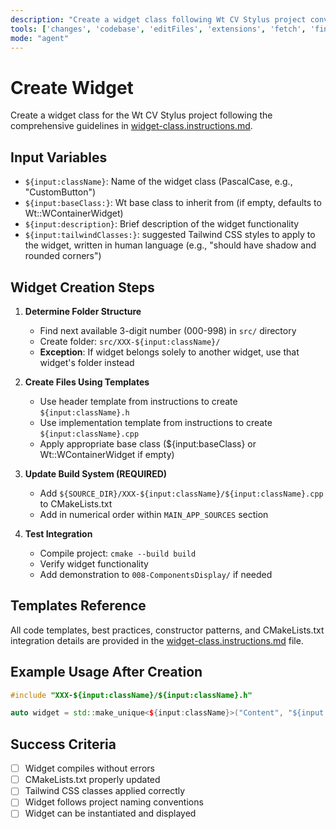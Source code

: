 ```yaml
---
description: "Create a widget class following Wt CV Stylus project conventions"
tools: ['changes', 'codebase', 'editFiles', 'extensions', 'fetch', 'findTestFiles', 'githubRepo', 'new', 'openSimpleBrowser', 'problems', 'runCommands', 'runNotebooks', 'runTasks', 'runTests', 'search', 'searchResults', 'terminalLastCommand', 'terminalSelection', 'testFailure', 'usages', 'vscodeAPI']
mode: "agent"
---
```


# Create Widget

Create a widget class for the Wt CV Stylus project following the comprehensive guidelines in [widget-class.instructions.md](../instructions/widget-class.instructions.md).

## Input Variables

- `${input:className}`: Name of the widget class (PascalCase, e.g., "CustomButton")
- `${input:baseClass:}`: Wt base class to inherit from (if empty, defaults to Wt::WContainerWidget)
- `${input:description}`: Brief description of the widget functionality
- `${input:tailwindClasses:}`: suggested Tailwind CSS styles to apply to the widget, written in human language (e.g., "should have shadow and rounded corners")

## Widget Creation Steps

1. **Determine Folder Structure**
   - Find next available 3-digit number (000-998) in `src/` directory
   - Create folder: `src/XXX-${input:className}/`
   - **Exception**: If widget belongs solely to another widget, use that widget's folder instead

2. **Create Files Using Templates**
   - Use header template from instructions to create `${input:className}.h`
   - Use implementation template from instructions to create `${input:className}.cpp`
   - Apply appropriate base class (${input:baseClass} or Wt::WContainerWidget if empty)

3. **Update Build System (REQUIRED)**
   - Add `${SOURCE_DIR}/XXX-${input:className}/${input:className}.cpp` to CMakeLists.txt
   - Add in numerical order within `MAIN_APP_SOURCES` section

4. **Test Integration**
   - Compile project: `cmake --build build`
   - Verify widget functionality
   - Add demonstration to `008-ComponentsDisplay/` if needed

## Templates Reference

All code templates, best practices, constructor patterns, and CMakeLists.txt integration details are provided in the [widget-class.instructions.md](../instructions/widget-class.instructions.md) file.

## Example Usage After Creation

```cpp
#include "XXX-${input:className}/${input:className}.h"

auto widget = std::make_unique<${input:className}>("Content", "${input:tailwindClasses}");
```

## Success Criteria

- [ ] Widget compiles without errors
- [ ] CMakeLists.txt properly updated
- [ ] Tailwind CSS classes applied correctly
- [ ] Widget follows project naming conventions
- [ ] Widget can be instantiated and displayed
